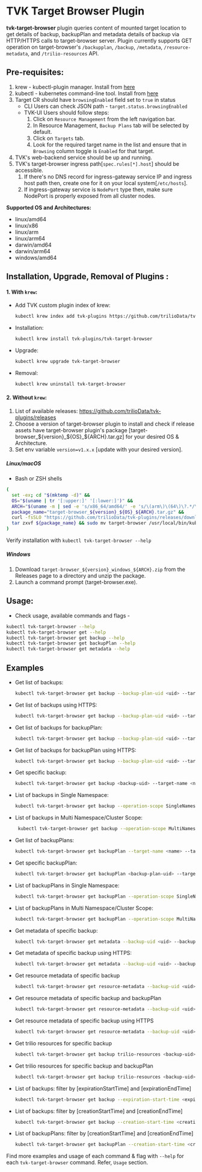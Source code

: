 # TVK Target Browser Plugin

**tvk-target-browser** plugin queries content of mounted target location to get details of backup, backupPlan and
metadata details of backup via HTTP/HTTPS calls to target-browser server. Plugin currently supports GET operation on
target-browser's `/backupplan`, `/backup`, `/metadata`, `/resource-metadata`, and `/trilio-resources` API.

## Pre-requisites:

1. krew - kubectl-plugin manager. Install from [here](https://krew.sigs.k8s.io/docs/user-guide/setup/install/)
2. kubectl - kubernetes command-line tool. Install from [here](https://kubernetes.io/docs/tasks/tools/install-kubectl/)
3. Target CR should have `browsingEnabled` field set to `true` in status
    - CLI Users can check JSON path - `target.status.browsingEnabled`
    - TVK-UI Users should follow steps:
        1. Click on `Resource Management` from the left navigation bar.
        2. In Resource Management, `Backup Plans` tab will be selected by default.
        3. Click on `Targets` tab.
        4. Look for the required target name in the list and ensure that in `Browsing` column toggle is `Enabled` for
           that target.
4. TVK's web-backend service should be up and running.
5. TVK's target-browser ingress path[`spec.rules[*].host`] should be accessible.
    1. If there's no DNS record for ingress-gateway service IP and ingress host path then, create one for it on your local system[`/etc/hosts`].
    2. If ingress-gateway service is `NodePort` type then, make sure NodePort is properly exposed from all cluster nodes.

**Supported OS and Architectures:**

- linux/amd64
- linux/x86
- linux/arm
- linux/arm64
- darwin/amd64
- darwin/arm64
- windows/amd64


## Installation, Upgrade, Removal of Plugins :

#### 1. With `krew`:

  - Add TVK custom plugin index of krew:
  
    ```bash
    kubectl krew index add tvk-plugins https://github.com/trilioData/tvk-plugins.git
    ```
  
  - Installation:
  
    ```bash
    kubectl krew install tvk-plugins/tvk-target-browser
    ```
  
  - Upgrade:
  
    ```bash
    kubectl krew upgrade tvk-target-browser
    ```
  
  - Removal:
  
    ```bash
    kubectl krew uninstall tvk-target-browser
    ```

#### 2. Without `krew`:

1. List of available releases: https://github.com/trilioData/tvk-plugins/releases
2. Choose a version of target-browser plugin to install and check if release assets have target-browser plugin's package
   [target-browser_${version}_${OS}_${ARCH}.tar.gz] for your desired OS & Architecture.
3. Set env variable `version=v1.x.x` [update with your desired version].

##### Linux/macOS

- Bash or ZSH shells
```bash
(
  set -ex; cd "$(mktemp -d)" &&
  OS="$(uname | tr '[:upper:]' '[:lower:]')" &&
  ARCH="$(uname -m | sed -e 's/x86_64/amd64/' -e 's/\(arm\)\(64\)\?.*/\1\2/' -e 's/aarch64$/arm64/')" &&
  package_name="target-browser_${version}_${OS}_${ARCH}.tar.gz" &&
  curl -fsSLO "https://github.com/trilioData/tvk-plugins/releases/download/"${version}"/${package_name}" &&
  tar zxvf ${package_name} && sudo mv target-browser /usr/local/bin/kubectl-tvk_target_browser
)
```
Verify installation with `kubectl tvk-target-browser --help`

##### Windows

1. Download `target-browser_${version}_windows_${ARCH}.zip` from the Releases page to a directory and unzip the package.
2. Launch a command prompt (target-browser.exe).


## Usage:

- Check usage, available commands and flags -

```bash
kubectl tvk-target-browser --help
kubectl tvk-target-browser get --help
kubectl tvk-target-browser get backup --help
kubectl tvk-target-browser get backupPlan --help
kubectl tvk-target-browser get metadata --help
```

## Examples

- Get list of backups:

  ```bash
  kubectl tvk-target-browser get backup --backup-plan-uid <uid> --target-name <name> --target-namespace <namespace>
  ```

- Get list of backups using HTTPS:
  ```bash
  kubectl tvk-target-browser get backup --backup-plan-uid <uid> --target-name <name> --target-namespace <namespace> --use-https --certificate-authority <certificate-path>
  ```

- Get list of backups for backupPlan:
  ```bash
  kubectl tvk-target-browser get backup --backup-plan-uid <uid> --target-name <name> --target-namespace <namespace>
  ```

- Get list of backups for backupPlan using HTTPS:
  ```bash
  kubectl tvk-target-browser get backup --backup-plan-uid <uid> --target-name <name> --target-namespace <namespace> --use-https --certificate-authority <certificate-path>
  ```

- Get specific backup:
  ```bash
  kubectl tvk-target-browser get backup <backup-uid> --target-name <name> --target-namespace <namespace>
  ```
- List of backups in Single Namespace:
  ```bash
  kubectl tvk-target-browser get backup --operation-scope SingleNamespace --target-name <name> --target-namespace <namespace>
  ```
- List of backups in Multi Namespace/Cluster Scope:
  ```bash
   kubectl tvk-target-browser get backup --operation-scope MultiNamespace --target-name <name> --target-namespace <namespace>
  ```

- Get list of backupPlans:
  ```bash
  kubectl tvk-target-browser get backupPlan --target-name <name> --target-namespace <namespace>
  ```

- Get specific backupPlan:
  ```bash
  kubectl tvk-target-browser get backupPlan <backup-plan-uid> --target-name <name> --target-namespace <namespace>
  ```
- List of backupPlans in Single Namespace:
  ```bash
  kubectl tvk-target-browser get backupPlan --operation-scope SingleNamespace --target-name <name> --target-namespace <namespace>
  ```
- List of backupPlans in Multi Namespace/Cluster Scope:
  ```bash
  kubectl tvk-target-browser get backupPlan --operation-scope MultiNamespace --target-name <name> --target-namespace <namespace>
  ```

- Get metadata of specific backup:
  ```bash
  kubectl tvk-target-browser get metadata --backup-uid <uid> --backup-plan-uid <uid> --target-name <name> --target-namespace <namespace>
  ```

- Get metadata of specific backup using HTTPS:
  ```bash
  kubectl tvk-target-browser get metadata --backup-uid <uid> --backup-plan-uid <uid> --target-name <name> --target-namespace <namespace> --use-https --certificate-authority <certificate-path>
  ```

- Get resource metadata of specific backup
  ```bash
  kubectl tvk-target-browser get resource-metadata --backup-uid <uid> --target-name <name> --target-namespace <namespace> --group <group> --version <version> --kind <kind> --name <resource-name>
  ```

- Get resource metadata of specific backup and backupPlan
  ```bash
  kubectl tvk-target-browser get resource-metadata --backup-uid <uid> --backup-plan-uid <uid> --target-name <name> --target-namespace <namespace> --group <group> --version <version> --kind <kind> --name <resource-name>
  ```
  
- Get resource metadata of specific backup using HTTPS
  ```bash
  kubectl tvk-target-browser get resource-metadata --backup-uid <uid> --target-name <name> --target-namespace <namespace> --group <group> --version <version> --kind <kind> --name <resource-name> --use-https --certificate-authority <certificate-path>
  ```

- Get trilio resources for specific backup
  ```bash
  kubectl tvk-target-browser get backup trilio-resources <backup-uid> --kinds ClusterBackupPlan,Backup,Hook --target-name <name> --target-namespace <namespace>
  ```

- Get trilio resources for specific backup and backupPlan
  ```bash
  kubectl tvk-target-browser get backup trilio-resources <backup-uid> --backup-plan-uid <uid> --kinds ClusterBackupPlan,Backup,Hook --target-name <name> --target-namespace <namespace>
  ```
  
- List of backups: filter by [expirationStartTime] and [expirationEndTime]
  ```bash
  kubectl tvk-target-browser get backup --expiration-start-time <expiration-start-time> --expiration-end-time <expiration-end-time> --target-name <name> --target-namespace <namespace>
  ```

- List of backups: filter by [creationStartTime] and [creationEndTime]
  ```bash
  kubectl tvk-target-browser get backup --creation-start-time <creation-start-time> --creation-end-time <creation-end-time> --target-name <name> --target-namespace <namespace>
  ```

- List of backupPlans: filter by [creationStartTime] and [creationEndTime]
  ```bash
  kubectl tvk-target-browser get backupPlan --creation-start-time <creation-start-time> --creation-end-time <creation-end-time>--target-name <name> --target-namespace <namespace>
  ```

Find more examples and usage of each command & flag with `--help` for each `tvk-target-browser` command. Refer, `Usage`
section.
